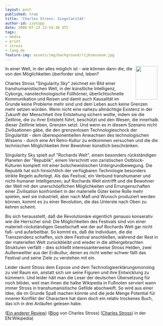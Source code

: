 ```yaml
---
layout: post
published: true
title: 'Charles Stross: Singularität'
author-id: isotopp
date: 2006-07-23 13:54:36 UTC
tags:
- media
- print
- stross
- lang_de
feature-img: assets/img/background/rijksmuseum.jpg
---
```

<!--s9ymdb:4003--><img width='71' height='110' style="float: right; border: 0px; padding-left: 5px; padding-right: 5px;" src="/uploads/singularitaet.serendipityThumb.jpg" alt="" /> In einer Welt, in der alles möglich ist - wie können dann die, die von den Möglichkeiten überforder sind, leben?

Charles Stross "Singularity Sky" zeichnet ein Bild einer transhumanistischen Welt, in der künstliche Intelligenz, Cyborgs, nanotechnologische Füllhörner, überlichtschnelle Kommunikation und Reisen und damit auch Kausalität im Grunde keine Probleme mehr sind und dem Leben auch keine Grenzen mehr setzen würden. Wenn nicht eine nahezu allmächtige Existenz in der Zukunft der Menschheit ihre Entstehung sichern wollte, indem sie die Zeitlinie, die zu ihrer Entsteht führt, beschützt und den Wesen, die innerhalb dieser Zeitlinie leben, Grenzen setzt. Und wenn es in diesem Szenario nicht Zivilisationen gäbe, die den grenzenlosen Technologieschock der Singularität - dem überexponentiellen Anwachsen des technologischen Wissens - durch eine Art Retro-Kultur zu entkommen versuchen und die die technischen Möglichkeiten ihrer Bewohner künstlich beschränken.


Singularity Sky spielt auf "Rochards Welt", einem besonders rückständigen Planeten der "Republik", einem Verschnitt von zaristischen Ostblock-Kulturen komplett mit einer bolschewistischen Untergrundbewegung. Die Republik hat sich hinsichtlich der verfügbaren Technologie besonders strikte Regeln auferlegt. Als das Festival, ein Verbund transhumaner und nicht-humaner Intelligenzen, auf Rochards Welt eintrifft und die Bewohner der Welt mit den unerschöpflichen Möglichkeiten und Errungenschaften einer Zivilisation konfrontiert in der materielle Güter keine Rolle mehr spielen, weil sie industriell, aber nach Maß und Wunsch produziert werden können, kommt es zu einer Revolution, die das Unterste nach Oben zu kehren scheint. 

Bis sich herausstellt, daß die Revolutionäre eigentlich genauso konserativ wie die Herrscher sind: Die Möglichkeiten des Festivals sind von einer materiell-rückständigen Gesellschaft wie der auf Rochards Welt gar nicht faß- und aufarbeitbar. So kommt es, daß die Individuen, die die Transzendenz schaffen, sich dem Festival anschließen, während der Rest in der materiellen Welt zurückbleibt und wieder in die althergebrachten Strukturen verfällt - dies schließt interessanterweise Stross Helden, zwei Außenweltler aus der Erdkultur, denen es nicht weiter schwer fällt das Festival und seine Ziele zu verstehen mit ein.

Leider räumt Stross dem Expose und dem Technologieerklärungsmonolog zu viel Raum ein, anstatt sich um seine Figuren und ihre Entwicklung zu kümmern. Und leider hält man die Leser der deutschen Übersetzung für noch blöder, weil man ihnen die halbe Wikipedia in Fußnoten serviert wann immer Stross in transhumanistische Gefilde abschweift. So wird aus einer Idee, die im Grunde Spaß machen könnte und die jede Menge Potential für inneren Konflikt der Charactere hat dann doch ein relativ trockenes Buch, das ich in drei Anläufen gelesen habe.

(<a href="http://www.epilog.de/PersData/S/Misc/Stross_Charles__Singularitaet_kAC.htm">Ein anderer Review</a>)
(<a href="http://www.antipope.org/charlie/blog-static/index.html">Blog</a> von Charles Stross</a>)
(<a href="http://en.wikipedia.org/wiki/Charles_Stross">Charles Stross</a>) in der EN:Wikipedia)
